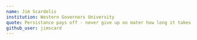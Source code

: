 ```yaml
---
name: Jim Scardelis
institution: Western Governors University
quote: Persistance pays off - never give up no mater how long it takes!
github_user: jimscard
---
```

